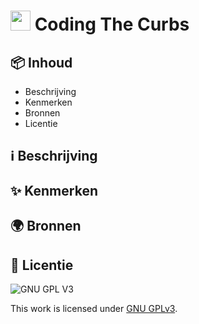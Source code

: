 # <img src="https://user-images.githubusercontent.com/47314813/208091687-3b01e8af-a2cd-43f0-8a6a-4e69ae3ca5f0.png" height="32px"> Coding The Curbs

## 📦 Inhoud

- Beschrijving
- Kenmerken
- Bronnen
- Licentie

## ℹ️ Beschrijving
>

## ✨ Kenmerken

## 🌍 Bronnen

## 🪪 Licentie

![GNU GPL V3](https://www.gnu.org/graphics/gplv3-127x51.png)

This work is licensed under [GNU GPLv3](./LICENSE).
